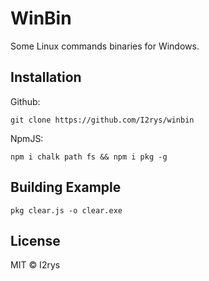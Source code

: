 # WinBin
Some Linux commands binaries for Windows.

## Installation
Github:
```
git clone https://github.com/I2rys/winbin
```

NpmJS:
```
npm i chalk path fs && npm i pkg -g
```

## Building Example
```
pkg clear.js -o clear.exe
```

## License
MIT © I2rys